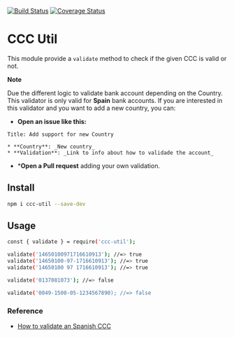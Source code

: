 [![Build Status](https://travis-ci.org/JuanMaRuiz/ccc-util.svg?branch=master)](https://travis-ci.org/JuanMaRuiz/ccc-util)
[![Coverage Status](https://coveralls.io/repos/github/JuanMaRuiz/ccc-util/badge.svg?branch=master)](https://coveralls.io/github/JuanMaRuiz/ccc-util?branch=master)

# CCC Util

This module provide a `validate` method to check if the given CCC is valid or not. 

**Note**

Due the different logic to validate bank account depending on the Country. This validator is only valid for **Spain** bank accounts. If you are interested in this validator and you want to add a new country, you can:

* **Open an issue like this:**

```
Title: Add support for new Country

* **Country**: _New country_
* **Validation**: _Link to info about how to validade the account_
```

* ***Open a Pull request** adding your own validation.

## Install

```bash
npm i ccc-util --save-dev
```

## Usage

```bash
const { validate } = require('ccc-util');

validate('14650100971716610913'); //=> true
validate('14650100-97-1716610913'); //=> true
validate('14650100 97 1716610913'); //=> true

validate('0137081073'); //=> false

validate('0049-1500-05-1234567890); //=> false
```

### Reference

* [How to validate an Spanish CCC](https://es.wikipedia.org/wiki/Código_cuenta_cliente#D%C3%ADgitos_de_control)
